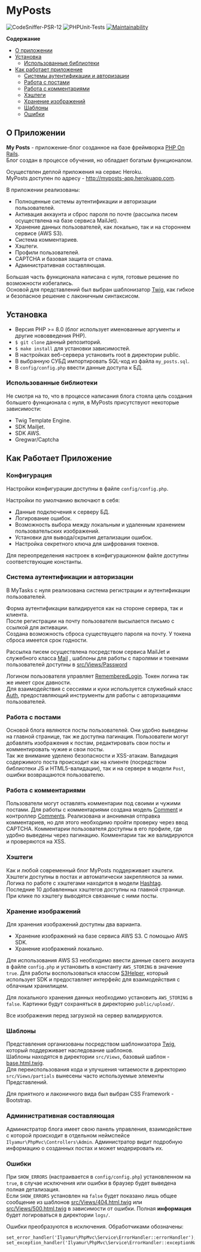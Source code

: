 # MyPosts

![CodeSniffer-PSR-12](https://github.com/IlyaMur/myposts_app/workflows/CodeSniffer-PSR-12/badge.svg)
![PHPUnit-Tests](https://github.com/IlyaMur/myposts_app/workflows/PHPUnit-Tests/badge.svg)
[![Maintainability](https://api.codeclimate.com/v1/badges/0273c0de648a6f356cf3/maintainability)](https://codeclimate.com/github/IlyaMur/myposts_app/maintainability)

**Содержание**
  - [О приложении](#о-приложении)
  - [Установка](#установка)
    - [Использованные библиотеки](#использованные-библиотеки)
  - [Как работает приложение](#как-работает-приложение)
    - [Системы аутентификации и авторизации](#система-аутентификации-и-авторизации)
    - [Работа с постами](#работа-с-постами)
    - [Работа с комментариями](#работа-с-комментариями)
    - [Хэштеги](#хэштеги)
    - [Хранение изображений](#хранение-изображений)
    - [Шаблоны](#шаблоны)
    - [Ошибки](#ошибки)

## О Приложении  

**My Posts** - приложение-блог созданное на базе фреймворка [PHP On Rails](https://github.com/IlyaMur/php_on_rails_mvc).  
Блог создан в процессе обучения, но обладает богатым функционалом.  

Осуществлен деплой приложения на сервис Heroku.   
MyPosts доступен по адресу - http://myposts-app.herokuapp.com.

В приложении реализованы:
- Полноценные системы аутентификации и авторизации пользователей.
- Активация аккаунта и сброс пароля по почте (рассылка писем осуществлена на базе сервиса MailJet).
- Хранение данных пользователей, как локально, так и на стороннем сервисе (AWS S3).
- Система комментариев.
- Хэштеги.
- Профили пользователей.
- CAPTCHA и базовая защита от спама.
- Административная составляющая.

Большая часть функционала написана с нуля, готовые решение по возможности избегались.  
Основой для представлений был выбран шаблонизатор [Twig](https://twig.symfony.com/), как гибкое и безопасное решение с лаконичным синтаксисом.

## Установка  

- Версия PHP >= 8.0 (блог использует именованные аргументы и другие нововведения PHP).
- `$ git clone` данный репозиторий.
- `$ make install` для установки зависимостей.
- В настройках веб-сервера установить root в директории public. 
- В выбранную СУБД импортировать SQL-код из файла `my_posts.sql`. 
- В `config/config.php` ввести данные доступа к БД.

### Использованные библиотеки  

Не смотря на то, что в процессе написания блога стояла цель создания большего функционала с нуля, в MyPosts присутствуют некоторые зависимости:
- Twig Template Engine.
- SDK Mailjet.
- SDK AWS.
- Gregwar/Captcha

## Как Работает Приложение

### Конфигурация  

Настройки конфигурации доступны в файле `config/config.php`.

Настройки по умолчанию включают в себя:
- Данные подключения к серверу БД. 
- Логирование ошибок.
- Возможность выбора между локальным и удаленным хранением пользовательских изображений.
- Установки для вывода/скрытия детализации ошибок.
- Настройка секретного ключа для шифрования токенов.

Для переопределения настроек в конфигурационном файле доступны соответствующие константы.

### Система аутентификации и авторизации

В MyTasks с нуля реализована система регистрации и аутентификации пользователей.  

Форма аутентификации валидируется как на стороне сервера, так и клиента.  
После регистрации на почту пользователя высылается письмо с ссылкой для активации.  
Создана возможность сброса существущего пароля на почту. У токена сброса имеется срок годности.

Рассылка писем осуществлена посредством сервиса MailJet и служебного класса [Mail](src/Service/Mail.php) , шаблоны для работы с паролями и токенами пользователей доступны в [src/Views/Password](src/Views/Password) 

Логином пользователя управляет [RememberedLogin](src/Models/RememberedLogin.php). Токен логина так же имеет срок давности.  
Для взаимодействия с сессиями и куки используется служебный класс [Auth](src/Service/Auth.php), предоставляющий инструменты для работы с авторизациями пользователей.

### Работа с постами

Основой блога являются посты пользователей. Они удобно выведены на главной странице, так же доступна пагинация.
Пользователи могут добавлять изображения к постам, редактировать свои посты и комментировать чужие и свои посты.  
Так же внимание уделено безопасности и XSS-атакам. 
Валидация содержимого поста происходит как на клиенте (посредством библиотеки JS и HTML5-валидации), так и на сервере в модели `Post`, ошибки возвращаются пользователю.

### Работа с комментариями

Пользователи могут оставлять комментарии под своими и чужими постами. Для работы с комментариями создана модель [Comment](src/Models/Comment.php) и контроллер [Comments](src/Controllers/Comments.php).
Реализована и анонимная отправка комментариев, но для этого необходимо пройти проверку через ввод CAPTCHA. 
Комментарии пользователя доступны в его профиле, где удобно выведены через пагинацию.
Комментарии так же валидируются и проверяются на XSS.

### Хэштеги

Как и любой современный блог MyPosts поддерживает хэштеги. Хэштеги доступны в постах и автоматически закрепляются за ними.
Логика по работе с хэштегами находится в модели [Hashtag](src/Controllers/Hashtag.php).  
Последние 10 добавленных хэштегов доступны на главной странице. При клике по хэштегу выводятся связанные с ними посты.

### Хранение изображений

Для хранения изображений доступны два варианта.
- Хранение изображений на базе сервиса AWS S3. С помощью AWS SDK.
- Хранение изображений локально.

Для использования AWS S3 необходимо ввести данные своего аккаунта в файле `config.php` и установить в константу `AWS_STORING` в значение `true`.
Для работы воспользоваться классом [S3Helper](src/Service/S3Helper.php), который использует SDK и предоставляет интерфейс для взаимодействия с облачным хранилищем.

Для локального хранения данных необходимо установить `AWS_STORING` в `false`. Картинки будут сохраняться в директорию `public/upload/`.

Все изображения перед загрузкой на сервер валидируются.

### Шаблоны

Представления организованы посредством шаблонизатора [Twig](https://twig.symfony.com/), который поддерживает наследование шаблонов.  
Шаблоны находятся в директории `src/Views`, базовый шаблон - [base.html.twig](src/Views/base.html.twig).  
Для переиспользования кода и улучшения читаемости в директорию `src/Views/partials` вынесены часто используемые элементы Представлений.

Для приятного и лаконичного вида был выбран CSS Framework - Bootstrap.

### Административная составляющая

Администратор блога имеет свою панель управления, взаимодействие с которой происходит в отдельном неймспейсе `Ilyamur\PhpMvc\Controllers\Admin`.
Администратор видит подробную информацию о созданных постах и может модерировать их.

### Ошибки

При `SHOW_ERRORS` (настраивается в `config/config.php`) установленном на `true`, в случае исключения или ошибки в браузер будет выведена полная детализация.   
Если `SHOW_ERRORS` установлен на  `false` будет показано лишь общее сообщение из шаблонов [src/Views/404.html.twig](src/Views/404.html.twig) или [src/Views/500.html.twig](src/Views/500.html.twig) в зависимости от ошибки. Полная **информация** будет логироваться в директории `logs/`.

Ошибки преобразуются в исключения. Обработчиками обозначены:
```
set_error_handler('Ilyamur\PhpMvc\Service\ErrorHandler::errorHandler');
set_exception_handler('Ilyamur\PhpMvc\Service\ErrorHandler::exceptionHandler');
```
